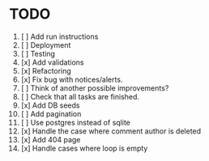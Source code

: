 # TODO

1. [ ] Add run instructions
2. [ ] Deployment
3. [ ] Testing
4. [x] Add validations
5. [x] Refactoring
6. [x] Fix bug with notices/alerts.
7. [ ] Think of another possible improvements?
8. [ ] Check that all tasks are finished.
9. [x] Add DB seeds
10. [ ] Add pagination
11. [ ] Use postgres instead of sqlite
12. [x] Handle the case where comment author is deleted
13. [x] Add 404 page
14. [x] Handle cases where loop is empty